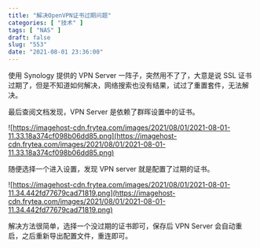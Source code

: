 ```yaml
---
title: "解决OpenVPN证书过期问题"
categories: [ "技术" ]
tags: [ "NAS" ]
draft: false
slug: "553"
date: "2021-08-01 23:36:00"
---
```


使用 Synology 提供的 VPN Server 一阵子，突然用不了了，大意是说 SSL 证书过期了，但是不知道如何解决，网络搜索也没有结果，试过了重置套件，无法解决。

最后查阅文档发现，VPN Server 是依赖了群晖设置中的证书。

![https://imagehost-cdn.frytea.com/images/2021/08/01/2021-08-01-11.33.18a374cf098b06dd85.png](https://imagehost-cdn.frytea.com/images/2021/08/01/2021-08-01-11.33.18a374cf098b06dd85.png)

随便选择一个进入设置，发现 VPN server 就是配置了过期的证书。

![https://imagehost-cdn.frytea.com/images/2021/08/01/2021-08-01-11.34.442fd77679cad71819.png](https://imagehost-cdn.frytea.com/images/2021/08/01/2021-08-01-11.34.442fd77679cad71819.png)

解决方法很简单，选择一个没过期的证书即可，保存后 VPN Server 会自动重启，之后重新导出配置文件，重连即可。